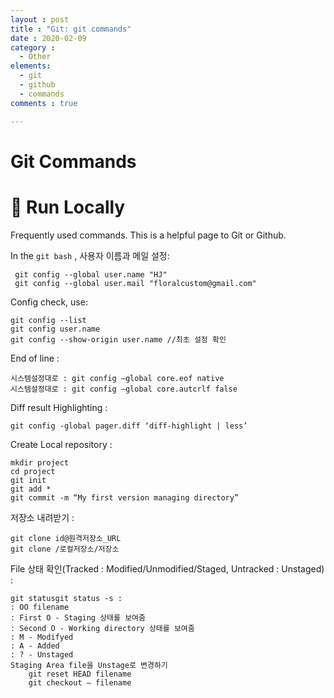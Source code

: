 ```yaml
---
layout : post
title : "Git: git commands"
date : 2020-02-09
category :
  - Other
elements:
  - git
  - github
  - commands
comments : true

---
```


# Git Commands

# 🚚 Run Locally

Frequently used commands. This is a helpful page to Git or Github.

In the `git bash` , 사용자 이름과 메일 설정:

     git config --global user.name "HJ"
     git config --global user.mail "floralcustom@gmail.com"

Config check, use:

    git config --list
    git config user.name
    git config --show-origin user.name //최초 설정 확인


End of line :

    시스템설정대로 : git config —global core.eof native
    시스템설정대로 : git config —global core.autcrlf false

Diff result Highlighting :

    git config -global pager.diff ‘diff-highlight | less’

Create Local repository :

    mkdir project
    cd project
    git init
    git add *
    git commit -m “My first version managing directory”

저장소 내려받기 :

    git clone id@원격저장소_URL
    git clone /로컬저장소/저장소

File 상태 확인(Tracked : Modified/Unmodified/Staged, Untracked : Unstaged) :

    git statusgit status -s :
    : OO filename
    : First O - Staging 상태를 보여줌
    : Second O - Working directory 상태를 보여줌
    : M - Modifyed
    : A - Added
    : ? - Unstaged
    Staging Area file을 Unstage로 변경하기
        git reset HEAD filename
        git checkout — filename
